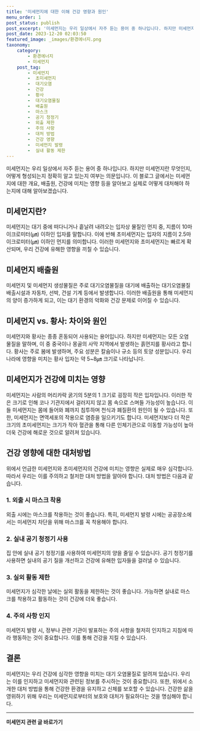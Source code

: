 ```yaml
---
title: '미세먼지에 대한 이해 건강 영향과 원인'
menu_order: 1
post_status: publish
post_excerpt: '미세먼지는 우리 일상에서 자주 듣는 용어 중 하나입니다. 하지만 미세먼지란 무엇인지, 어떻게 형성되는지 정확히 알고 있는지 여부는 의문입니다. 이 블로그 글에서는 미세먼지에 대한 개요, 배출원, 건강에 미치는 영향 등을 알아보고 실제로 어떻게 대처해야 하는지에 대해 알아보겠습니다.'
post_date: 2023-12-20 02:03:50
featured_image: _images/환경에너지.png
taxonomy:
    category:
        - 환경에너지
        - 미세먼지
    post_tag:
        - 미세먼지
        -  초미세먼지
        -  대기오염
        -  건강
        -  황사
        -  대기오염물질
        -  배출원
        -  마스크
        -  공기 청정기
        -  외출 제한
        -  주의 사항
        -  대처 방법
        -  건강 영향
        -  미세먼지 발령
        -  실내 활동 제한
---
```



미세먼지는 우리 일상에서 자주 듣는 용어 중 하나입니다. 하지만 미세먼지란 무엇인지, 어떻게 형성되는지 정확히 알고 있는지 여부는 의문입니다. 이 블로그 글에서는 미세먼지에 대한 개요, 배출원, 건강에 미치는 영향 등을 알아보고 실제로 어떻게 대처해야 하는지에 대해 알아보겠습니다.

## 미세먼지란?

미세먼지는 대기 중에 떠다니거나 흩날려 내려오는 입자상 물질인 먼지 중, 지름이 10마이크로미터(㎛) 이하인 입자를 말합니다. 이에 반해 초미세먼지는 입자의 지름이 2.5마이크로미터(㎛) 이하인 먼지를 의미합니다. 이러한 미세먼지와 초미세먼지는 빠르게 확산되며, 우리 건강에 유해한 영향을 끼칠 수 있습니다.

## 미세먼지 배출원

미세먼지 및 미세먼지 생성물질은 주로 대기오염물질을 대기에 배출하는 대기오염물질 배출시설과 자동차, 선박, 건설 기계 등에서 발생합니다. 이러한 배출원을 통해 미세먼지의 양이 증가하게 되고, 이는 대기 환경의 악화와 건강 문제로 이어질 수 있습니다.

## 미세먼지 vs. 황사: 차이와 원인

미세먼지와 황사는 종종 혼동되어 사용되는 용어입니다. 하지만 미세먼지는 모든 오염 물질을 말하며, 이 중 중국이나 몽골의 사막 지역에서 발생하는 흙먼지를 황사라고 합니다. 황사는 주로 봄에 발생하며, 주요 성분은 칼슘이나 규소 등의 토양 성분입니다. 우리나라에 영향을 미치는 황사 입자는 약 5~8㎛ 크기로 나타납니다.

## 미세먼지가 건강에 미치는 영향

미세먼지는 사람의 머리카락 굵기의 5분의 1 크기로 굉장히 작은 입자입니다. 이러한 작은 크기로 인해 코나 기관지에서 걸러지지 않고 몸 속으로 스며들 가능성이 높습니다. 이들 미세먼지는 몸에 들어와 폐까지 침투하며 천식과 폐질환의 원인이 될 수 있습니다. 또한, 미세먼지는 면역세포의 작용으로 염증을 일으키기도 합니다. 미세먼지보다 더 작은 크기의 초미세먼지는 크기가 작아 혈관을 통해 다른 인체기관으로 이동할 가능성이 높아 더욱 건강에 해로운 것으로 알려져 있습니다.

## 건강 영향에 대한 대처방법

위에서 언급한 미세먼지와 초미세먼지의 건강에 미치는 영향은 실제로 매우 심각합니다. 따라서 우리는 이를 주의하고 철저한 대처 방법을 알아야 합니다. 대처 방법은 다음과 같습니다.

### 1. 외출 시 마스크 착용
외출 시에는 마스크를 착용하는 것이 좋습니다. 특히, 미세먼지 발령 시에는 공공장소에서는 미세먼지 차단을 위해 마스크를 꼭 착용해야 합니다.

### 2. 실내 공기 청정기 사용
집 안에 실내 공기 청정기를 사용하여 미세먼지의 양을 줄일 수 있습니다. 공기 청정기를 사용하면 실내의 공기 질을 개선하고 건강에 유해한 입자들을 걸러낼 수 있습니다.

### 3. 실외 활동 제한
미세먼지가 심각한 날에는 실외 활동을 제한하는 것이 좋습니다. 가능하면 실내로 마스크를 착용하고 활동하는 것이 건강에 더욱 좋습니다.

### 4. 주의 사항 인지
미세먼지 발령 시, 정부나 관련 기관이 발표하는 주의 사항을 철저히 인지하고 지침에 따라 행동하는 것이 중요합니다. 이를 통해 건강을 지킬 수 있습니다.

## 결론

미세먼지는 우리 건강에 심각한 영향을 미치는 대기 오염물질로 알려져 있습니다. 우리는 이를 인지하고 미세먼지와 관련된 정보를 주시하는 것이 중요합니다. 또한, 위에서 소개한 대처 방법을 통해 건강한 환경을 유지하고 신체를 보호할 수 있습니다. 건강한 삶을 영위하기 위해 우리는 미세먼지로부터의 보호와 대처가 필요하다는 것을 명심해야 합니다.
<!-- wp:separator -->
<hr class="wp-block-separator has-alpha-channel-opacity"/>
<!-- /wp:separator -->

<!-- wp:group {"backgroundColor":"base","layout":{"type":"constrained"}} -->
<div class="wp-block-group has-base-background-color has-background"><!-- wp:paragraph {"align":"center","fontSize":"medium"} -->
<p class="has-text-align-center has-large-font-size"><strong>미세먼지 관련 글 바로가기</strong></p>
<!-- /wp:paragraph -->


<!-- wp:latest-posts
{"categories":[{"id":35385,"count":19,"description":"","link":"https://uknowlaw.com/category/%eb%af%b8%ec%84%b8%eb%a8%bc%ec%a7%80/","name":"미세먼지","slug":"미세먼지","taxonomy":"category","parent":0,"meta":[],"_links":{"self":[{"href":"https://uknowlaw.com/wp-json/wp/v2/categories/35385"}],"collection":[{"href":"https://uknowlaw.com/wp-json/wp/v2/categories"}],"about":[{"href":"https://uknowlaw.com/wp-json/wp/v2/taxonomies/category"}],"wp:post_type":[{"href":"https://uknowlaw.com/wp-json/wp/v2/posts?categories=35385"}],"curies":[{"name":"wp","href":"https://api.w.org/{rel}","templated":true}]}}],"postsToShow":100,"excerptLength":28,"postLayout":"grid","columns":2,"featuredImageAlign":"left","featuredImageSizeSlug":"large","fontSize":"small"} /--></div>
<!-- /wp:group -->